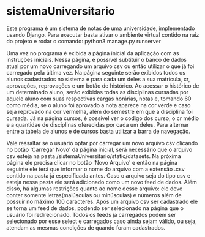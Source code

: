 # sistemaUniversitario
  Este programa é um sistema de notas de uma universidade, implementado usando Django. Para executar basta ativar o ambiente virtual contido na raiz do projeto e rodar o comando: python3 manage.py runserver
  
  Uma vez no programa é exibida a página inicial da aplicação com as instruções iniciais. Nessa página, é possível subtituir o banco de dados atual por um novo carregando um arquivo csv ou então utilizar o que já foi carregado pela última vez. Na página seguinte serão exibidos todos os alunos cadastrados no sistema e para cada um deles a sua matrícula, cr, aprovações, reprovações e um botão de histórico. Ao acessar o histórico de um determinado aluno, serão exibidas todas as disciplinas cursadas por aquele aluno com suas respectivas cargas horárias, notas e, tomando 60 como média, se o aluno foi aprovado a nota aparece na cor verde e caso seja reprovado na cor vermelha, além do semestre em que a disciplina foi cursada. Já na página cursos, é possível ver o codigo dos curso, o cr médio e a quantidae de disciplinas oferecidas por cada um deles. Para alternar entre a tabela de alunos e de cursos basta utilizar a barra de navegação.

  Vale ressaltar se o usuário optar por carregar um novo arquivo csv clicando no botão 'Carregar Novo' da página inicial, será necessário que o arquivo csv esteja na pasta /sistemaUniversitario/static/datasets. Na próxima página ele precisa clicar no botão 'Novo Arquivo' e então na página seguinte ele terá que informar o nome do arquivo com a extensão .csv contido na pasta já especificada antes. Caso o arquivo seja do tipo csv e esteja nessa pasta ele será adicionado como um novo feed de dados. Além disso, há algumas restrições quanto ao nome desse arquivo: ele deve conter somente letras(maiúsculas ou minúsculas) e números além de possuir no máximo 100 caracteres. Após um arquivo csv ser cadastrado ele se torna um feed de dados, podendo ser selecionado na página que o usuário foi redirecionado. Todos os feeds ja carregados podem ser selecionado por esse select e carregados caso ainda sejam válido, ou seja, atendam as mesmas condições de quando foram cadastrados.
